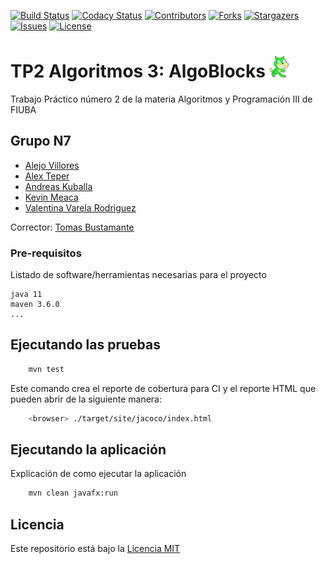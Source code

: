 [![Build Status][build-shield]][build-url]
[![Codacy Status][codacy-shield]][codacy-url]
[![Contributors][contributors-shield]][contributors-url]
[![Forks][forks-shield]][forks-url]
[![Stargazers][stars-shield]][stars-url]
[![Issues][issues-shield]][issues-url]
[![License][license-shield]][license-url]

# TP2 Algoritmos 3: AlgoBlocks <img height="35" src="https://raw.githubusercontent.com/valva-ro/Algo3-TP2-AlgoBlocks/master/resources/img/logo.png">

Trabajo Práctico número 2 de la materia Algoritmos y Programación III de FIUBA

## Grupo N7
  * [Alejo Villores](https://github.com/alejovillores)
  * [Alex Teper](https://github.com/AlexTeper99)
  * [Andreas Kuballa](https://github.com/AndreasKub)  
  * [Kevin Meaca](https://github.com/root-MKevin)
  * [Valentina Varela Rodriguez](https://github.com/valva-ro)
  

Corrector: [Tomas Bustamante](https://github.com/tomasBustamante) 

### Pre-requisitos

Listado de software/herramientas necesarias para el proyecto

```
java 11
maven 3.6.0
...
```

## Ejecutando las pruebas

```bash
    mvn test
```

Este comando crea el reporte de cobertura para CI y el reporte HTML que pueden abrir de la siguiente manera:

```bash
    <browser> ./target/site/jacoco/index.html
```

## Ejecutando la aplicación

Explicación de como ejecutar la aplicación
```bash
    mvn clean javafx:run
```

 
## Licencia

Este repositorio está bajo la [Licencia MIT][license-url]

[build-shield]: https://api.travis-ci.org/valva-ro/Algo3-TP2-AlgoBlocks.svg?branch=master
[build-url]: https://travis-ci.org/github/valva-ro/Algo3-TP2-AlgoBlocks
[codacy-shield]: https://app.codacy.com/project/badge/Grade/f0b33f5e35db4547877aa69fa122f435
[codacy-url]: https://www.codacy.com/gh/valva-ro/Algo3-TP2-AlgoBlocks/dashboard?utm_source=github.com&amp;utm_medium=referral&amp;utm_content=valva-ro/Algo3-TP2-AlgoBlocks&amp;utm_campaign=Badge_Grade
[contributors-shield]: https://img.shields.io/github/contributors/valva-ro/Algo3-TP2-AlgoBlocks.svg?style=flat-square
[contributors-url]: https://github.com/valva-ro/Algo3-TP2-AlgoBlocks/graphs/contributors
[forks-shield]: https://img.shields.io/github/forks/valva-ro/Algo3-TP2-AlgoBlocks.svg?style=flat-square
[forks-url]: https://github.com/valva-ro/Algo3-TP2-AlgoBlocks/network/members
[stars-shield]: https://img.shields.io/github/stars/valva-ro/Algo3-TP2-AlgoBlocks.svg?style=flat-square
[stars-url]: https://github.com/valva-ro/Algo3-TP2-AlgoBlocks/stargazers
[issues-shield]: https://img.shields.io/github/issues/valva-ro/Algo3-TP2-AlgoBlocks.svg?style=flat-square
[issues-url]: https://github.com/valva-ro/Algo3-TP2-AlgoBlocks/issues
[license-shield]: https://img.shields.io/github/license/valva-ro/Algo3-TP2-AlgoBlocks.svg?style=flat-square
[license-url]: https://github.com/valva-ro/Algo3-TP2-AlgoBlocks/blob/master/LICENSE.md
